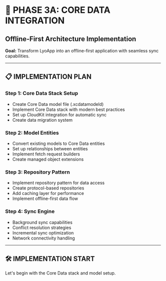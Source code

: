 # 🚀 PHASE 3A: CORE DATA INTEGRATION
## Offline-First Architecture Implementation

**Goal:** Transform LyoApp into an offline-first application with seamless sync capabilities.

---

## 📋 **IMPLEMENTATION PLAN**

### **Step 1: Core Data Stack Setup**
- Create Core Data model file (.xcdatamodeld)
- Implement Core Data stack with modern best practices
- Set up CloudKit integration for automatic sync
- Create data migration system

### **Step 2: Model Entities**
- Convert existing models to Core Data entities
- Set up relationships between entities
- Implement fetch request builders
- Create managed object extensions

### **Step 3: Repository Pattern**
- Implement repository pattern for data access
- Create protocol-based repositories
- Add caching layer for performance
- Implement offline-first data flow

### **Step 4: Sync Engine**
- Background sync capabilities
- Conflict resolution strategies
- Incremental sync optimization
- Network connectivity handling

---

## 🛠️ **IMPLEMENTATION START**

Let's begin with the Core Data stack and model setup.
